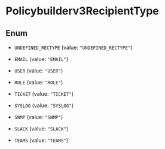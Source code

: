 

# Policybuilderv3RecipientType

## Enum


* `UNDEFINED_RECTYPE` (value: `"UNDEFINED_RECTYPE"`)

* `EMAIL` (value: `"EMAIL"`)

* `USER` (value: `"USER"`)

* `ROLE` (value: `"ROLE"`)

* `TICKET` (value: `"TICKET"`)

* `SYSLOG` (value: `"SYSLOG"`)

* `SNMP` (value: `"SNMP"`)

* `SLACK` (value: `"SLACK"`)

* `TEAMS` (value: `"TEAMS"`)




